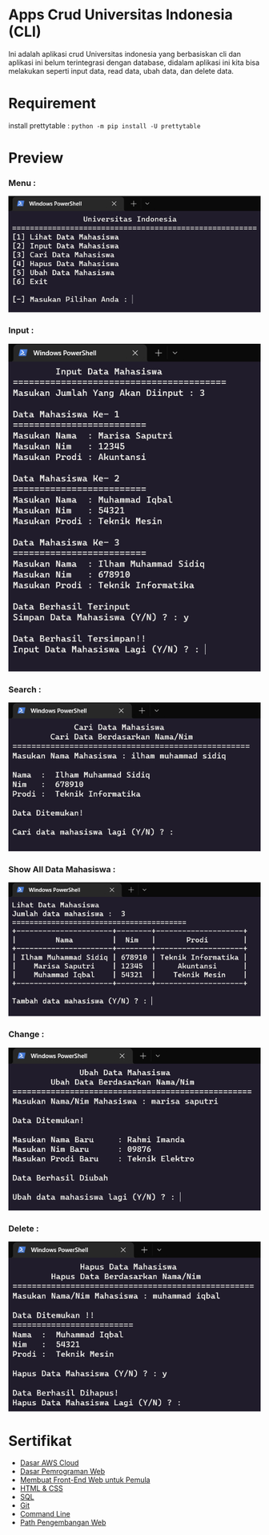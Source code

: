 # Apps Crud Universitas Indonesia (CLI)

Ini adalah aplikasi crud Universitas indonesia yang berbasiskan cli dan aplikasi ini belum terintegrasi dengan database, didalam aplikasi ini kita bisa melakukan seperti input data, read data, ubah data, dan delete data.

# Requirement

install prettytable : `python -m pip install -U prettytable`

# Preview

### Menu :

![This is a alt text.](asset/menu.png "This is a sample image.")

### Input :

![This is a alt text.](asset/input.png "This is a sample image.")

### Search :

![This is a alt text.](asset/search.png "This is a sample image.")

### Show All Data Mahasiswa :

![This is a alt text.](asset/show.png "This is a sample image.")

### Change :

![This is a alt text.](asset/change.png "This is a sample image.")

### Delete :

![This is a alt text.](asset/delete.png "This is a sample image.")

# Sertifikat

- [Dasar AWS Cloud](https://drive.google.com/file/d/1hp_CFxzI9hha7v0BcFmrXjLZKbf_vqWL/view?usp=sharing)
- [Dasar Pemrograman Web](https://drive.google.com/file/d/11vfFGYmBmJpfKMkCghiZuJUfS_ShGzbQ/view?usp=sharing)
- [Membuat Front-End Web untuk Pemula](https://drive.google.com/file/d/1KLi6uk79f2qW6hKHfu-ygyUXIoZr0mGv/view?usp=sharing)
- [HTML & CSS](https://drive.google.com/file/d/1FYmWwKzfOgsPLoXL2MladtgsnbyfA3dl/view?usp=sharing)
- [SQL](https://drive.google.com/file/d/11qQF21pusbxhm2d50RHfbzkYNJbMyGJH/view?usp=sharing)
- [Git](https://drive.google.com/file/d/1QmuRcHq7jX2TPqFa6qQg5OI_3N4wHeA4/view?usp=sharing)
- [Command Line](https://drive.google.com/file/d/1WAN9BxG1OoFVsKan1ztLNIDxnEms-Bi7/view?usp=sharing)
- [Path Pengembangan Web](https://drive.google.com/file/d/1ey2LaKGAxqdvOfvwoV3wqDBXRSGrYP9T/view?usp=sharing)
